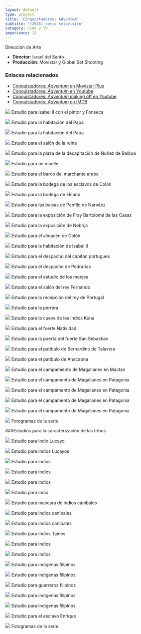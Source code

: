 ```yaml
---
layout: default
type: project
title: 'Conquistadores: Adventum'
subtitle: '(2016) serie televisión'
category: Cine y TV
importance: 12
---
```


Dirección de Arte

- **Director**: Israel del Santo
- **Producción**: Movistar y Global Set Shooting

### Enlaces relacionados

- [Conquistadores: *Adventum* en Movistar Plus](http://www.movistarplus.es/cero/conquistadores)
- [Conquistadores: *Adventum* en Youtube](https://www.youtube.com/watch?v=zSEd7WsOuv4&list=PLenwy70vPzhnei5QvFUjU_p-QChoGX_5R)
- [Conquistadores: *Adventum* making off en Youtube](https://www.youtube.com/watch?v=zSEd7WsOuv4&list=PLSXGfg6XHVB56cPpVK0lH_frj28tGJKl6)
- [Conquistadores: *Adventum* en IMDB](http://www.imdb.com/title/tt7555582/)

![](01.jpg)
Estudio para Isabel II con el pintor y Fonseca

![](02.jpg)
Estudio para la habitación del Papa

![](03.jpg)
Estudio para la habitación del Papa

![](04.jpg)
Estudio para el salón de la reina

![](05.jpg)
Estudio para la plaza de la decapitación de Nuñez de Balboa

![](06.jpg)
Estudio para un muelle

![](08.jpg)
Estudio para el barco del marchante arabe

![](09.jpg)
Estudio para la bodega de los esclavos de Colón

![](10.jpg)
Estudio para la bodega de Elcano

![](11.jpg)
Estudio para las balsas de Panfilo de Narváez

![](12.jpg)
Estudio para la exposición de Fray Bartolomé de las Casas

![](13.jpg)
Estudio para la exposición de Nebrija

![](14.jpg)
Estudio para el almacén de Colón

![](15.jpg)
Estudio para la habitación de Isabel II

![](16.jpg)
Estudio para el despacho del capitán portugues

![](17.jpg)
Estudio para el despacho de Pedrarias

![](18.jpg)
Estudio para el estudio de los monjes

![](19.jpg)
Estudio para el salón del rey Fernando

![](20.jpg)
Estudio para la recepción del rey de Portugal

![](21.jpg)
Estudio para la perrera

![](22.jpg)
Estudio para la cueva de los indios Kuna

![](23.jpg)
Estudio para el fuerte Natividad

![](24.jpg)
Estudio para la puerta del fuerte San Sebastian

![](25.jpg)
Estudio para el patibulo de Bernardino de Talavera

![](26.jpg)
Estudio para el patibulo de Anacaona

![](27.jpg)
Estudio para el campamiento de Magallanes en Mactán

![](28.jpg)
Estudio para el campamento de Magallanes en Patagonia

![](29.jpg)
Estudio para el campamento de Magallanes en Patagonia

![](30.jpg)
Estudio para el campamento de Magallanes en Patagonia

![](31.jpg)
Estudio para el campamento de Magallanes en Patagonia

![](33.jpg)
Fotogramas de la serie

###Estudios para la caracterización de las tribus

![](34.jpg)
Estudio para indio Lucayo

![](35.jpg)
Estudio para indios Lucayos

![](36.jpg)
Estudio para indios

![](37.jpg)
Estudio para indios

![](38.jpg)
Estudio para indios

![](39.jpg)
Estudio para indio

![](40.jpg)
Estudio para mascara de indios canibales

![](41.jpg)
Estudio para indios canibales

![](42.jpg)
Estudio para indios canibales

![](43.jpg)
Estudio para indios Tainos

![](44.jpg)
Estudio para indios

![](45.jpg)
Estudio para indios

![](46.jpg)
Estudio para indigenas filipinos

![](47.jpg)
Estudio para indigenas filipinos

![](48.jpg)
Estudio para guerreros filipinos

![](49.jpg)
Estudio para indigenas filipinos

![](50.jpg)
Estudio para indigenas filipinos

![](51.jpg)
Estudio para el esclavo Enrique

![](52.jpg)
Fotogramas de la serie
